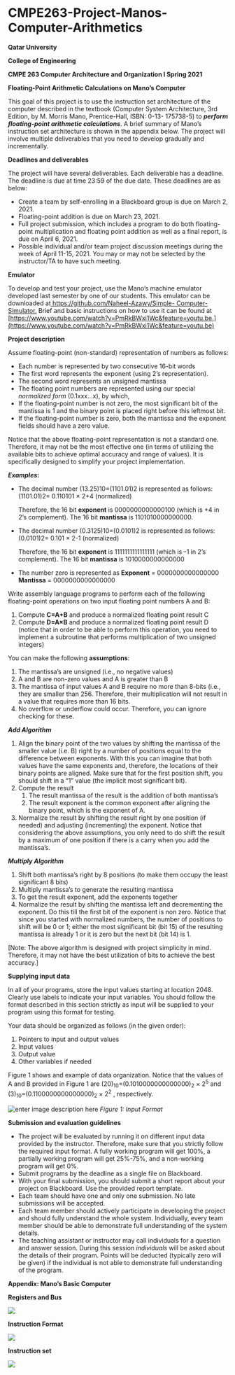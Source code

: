 # CMPE263-Project-Manos-Computer-Arithmetics 

**Qatar University** 

**College of Engineering** 

**CMPE 263 Computer Architecture and Organization I Spring 2021** 

**Floating-Point Arithmetic Calculations on Mano’s Computer** 

This goal of this project is to use the instruction set architecture of the computer described in the textbook (Computer System Architecture, 3rd Edition, by M. Morris Mano, Prentice-Hall, ISBN: 0-13- 175738-5) to ***perform floating-point arithmetic calculations***. A brief summary of Mano’s instruction set architecture is shown in the appendix below. The project will involve multiple deliverables that you need to develop gradually and incrementally.  

**Deadlines and deliverables** 

The project will have several deliverables. Each deliverable has a deadline. The deadline is due at time 23:59 of the due date. These deadlines are as below: 

- Create a team by self-enrolling in a Blackboard group is due on March 2, 2021. 
- Floating-point addition is due on March 23, 2021. 
- Full project submission, which includes a program to do both floating-point multiplication and floating point addition as well as a final report, is due on April 6, 2021. 
- Possible individual and/or team project discussion meetings during the week of April 11-15, 2021. You may or may not be selected by the instructor/TA to have such meeting.   

**Emulator** 

To develop and test your project, use the Mano’s machine emulator developed last semester by one of our students. This emulator can be downloaded at[ https://github.com/Naheel-Azawy/Simple- Computer-Simulator.](https://github.com/Naheel-Azawy/Simple-Computer-Simulator) Brief and basic instructions on how to use it can be found at [https://www.youtube.com/watch?v=PmRkBWxi1Wc&feature=youtu.be.](https://www.youtube.com/watch?v=PmRkBWxi1Wc&feature=youtu.be) 

**Project description** 

Assume floating-point (non-standard) representation of numbers as follows: 

- Each number is represented by two consecutive 16-bit words 
- The first word represents the exponent (using 2’s representation).  
- The second word represents an unsigned mantissa  
- The floating point numbers are represented using our special *normalized form* (0.1xxx…x), by which,  
- If the floating-point number is not zero, the most significant bit of the mantissa is 1 and the binary point is placed right before this leftmost bit.   
- If the floating-point number is zero, both the mantissa and the exponent fields should have a zero value. 

Notice that the above floating-point representation is not a standard one. Therefore, it may not be the most effective one (in terms of utilizing the available bits to achieve optimal accuracy and range of values). It is specifically designed to simplify your project implementation. 

***Examples*:** 

- The decimal number (13.25)10=(1101.01)2 is represented as follows: 
(1101.01)2= 0.110101 × 2+4  (normalized)  

	Therefore, the 16 bit **exponent** is 0000000000000100 (which is +4 in 2’s complement). The 16 bit **mantissa** is 1101010000000000. 

- The decimal number (0.3125)10=(0.0101)2 is represented as follows: 
	(0.0101)2= 0.101 × 2-1  (normalized)  
	
	Therefore, the 16 bit **exponent** is 1111111111111111 (which is -1 in 2’s complement). The 16 bit **mantissa** is 1010000000000000 

- The number zero is represented as 
**Exponent** = 0000000000000000 
**Mantissa**  = 0000000000000000 

Write assembly language programs to perform each of the following floating-point operations on two input floating point numbers A and B: 

1. Compute **C=A+B** and produce a normalized floating point result C 
1. Compute **D=A×B** and produce a normalized floating point result D (notice that in order to be able to perform this operation, you need to implement a subroutine that performs multiplication of two unsigned integers) 

You can make the following **assumptions**: 

1. The mantissa’s are unsigned (i.e., no negative values)  
1. A and B are non-zero values and A is greater than B 
1. The mantissa of input values A and B require no more than 8-bits (i.e., they are smaller than 256. Therefore, their multiplication will not result in a value that requires more than 16 bits. 
1. No overflow or underflow could occur. Therefore, you can ignore checking for these. 

***Add Algorithm*** 

1. Align the binary point of the two values by shifting the mantissa of the smaller value (i.e. B) right by a number of positions equal to the difference between exponents. With this you can imagine that both values have the same exponents and, therefore, the locations of their binary points are aligned. Make sure that for the first position shift, you should shift in a “1” value (the implicit most significant bit). 
1. Compute the result 
   1. The result mantissa of the result is the addition of both mantissa’s 
   1. The result exponent is the common exponent after aligning the binary point, which is the exponent of A. 
1. Normalize the result by shifting the result right by one position (if needed) and adjusting (incrementing) the exponent. Notice that considering the above assumptions, you only need to do shift the result by a maximum of one position if there is a carry when you add the mantissa’s.   

***Multiply Algorithm*** 

1. Shift both mantissa’s right by 8 positions (to make them occupy the least significant 8 bits) 
1. Multiply mantissa’s to generate the resulting mantissa 
1.  To get the result exponent, add the exponents together  
1.  Normalize the result by shifting the mantissa left and decrementing the exponent. Do this till the first bit of the exponent is non zero. Notice that since you started with normalized numbers, the number of positions to shift will be 0 or 1; either the most significant bit (bit 15) of the resulting mantissa is already 1 or it is zero but the next bit (bit 14) is 1. 

[Note: The above algorithm is designed with project simplicity in mind. Therefore, it may not have the best utilization of bits to achieve the best accuracy.] 

**Supplying input data** 

In all of your programs, store the input values starting at location 2048.  Clearly use labels to indicate your input variables. You should follow the format described in this section strictly as input will be supplied to your program using this format for testing. 

Your data should be organized as follows (in the given order): 

1. Pointers to input and output values 
1. Input values 
1. Output value 
1. Other variables if needed 

Figure 1 shows and example of data organization. Notice that the values of A and B provided in Figure 1 are (20)<sub>10</sub>=(0.1010000000000000)<sub>2</sub> × 2<sup>5</sup> and (3)<sub>10</sub>=(0.1100000000000000)<sub>2</sub> × 2<sup>2</sup> , respectively. 

![enter image description here](https://i.imgur.com/3Cf0hYD.png)
*Figure 1: Input Format*

**Submission and evaluation guidelines** 

- The project will be evaluated by running it on different input data provided by the instructor. Therefore, make sure that you strictly follow the required input format. A fully working program will get 100%, a partially working program will get 25%-75%, and a non-working program will get 0%.  
- Submit programs by the deadline as a single file on Blackboard.  
- With your final submission, you should submit a short report about your project on Blackboard. Use the provided report template. 
- Each team should have one and only one submission. No late submissions will be accepted. 
- Each team member should actively participate in developing the project and should fully understand the whole system. Individually, every team member should be able to demonstrate full understanding of the system details.   
- The teaching assistant or instructor may call individuals for a question and answer session. During this session *individuals* will be asked about the details of their program. Points will be deducted (typically zero will be given) if the individual is not able to demonstrate full understanding of the program. 

**Appendix: Mano’s Basic Computer**

**Registers and Bus** 

![](https://i.imgur.com/0VlTmew.png)

**Instruction Format** 

![](https://i.imgur.com/WA9WOWn.png)

**Instruction set** 

![](https://i.imgur.com/OpXNPre.png)
